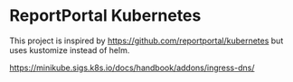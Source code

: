 # ReportPortal Kubernetes

This project is inspired by https://github.com/reportportal/kubernetes but uses kustomize instead of helm.


https://minikube.sigs.k8s.io/docs/handbook/addons/ingress-dns/

